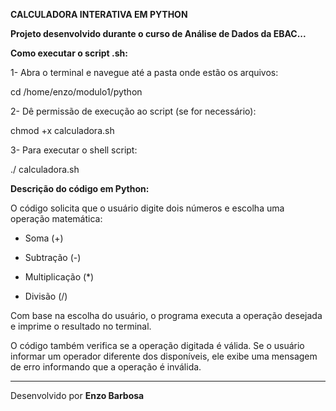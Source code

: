**CALCULADORA INTERATIVA EM PYTHON**

**Projeto desenvolvido durante o curso de Análise de Dados da EBAC...**



**Como executar o script .sh:**
 
 1- Abra o terminal e navegue até a pasta onde estão os arquivos: 

cd /home/enzo/modulo1/python
 
2-  Dê permissão de execução ao script (se for necessário):

chmod +x calculadora.sh
 
 3- Para executar o shell script:
 
 ./ calculadora.sh



**Descrição do código em Python:**
 
 O código solicita que o usuário digite dois números e escolha uma operação matemática:
 
- Soma (+)
  
- Subtração (-)
 
- Multiplicação (*)
  
- Divisão (/)

Com base na escolha do usuário, o programa executa a operação desejada e imprime o resultado no terminal.

O código também verifica se a operação digitada é válida. Se o usuário informar um operador diferente dos disponíveis, ele exibe uma mensagem de erro informando que a operação é inválida.

---
Desenvolvido por **Enzo Barbosa**
